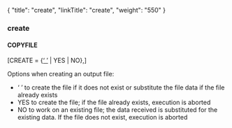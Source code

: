 {
    "title": "create",
    "linkTitle": "create",
    "weight": "550"
}<span id="create"></span>

### create

#### COPYFILE

\[CREATE = {<u>‘ ’</u> | YES | NO},\]

Options when creating an output file:

-   ‘ ’ to create the
    file if it does not exist or substitute the file data if the file already
    exists
-   YES to create the
    file; if the file already exists, execution is aborted
-   NO to work on an
    existing file; the data received is substituted for the existing data.
    If the file does not exist, execution is aborted
